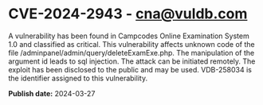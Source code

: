 # CVE-2024-2943 - cna@vuldb.com

A vulnerability has been found in Campcodes Online Examination System 1.0 and classified as critical. This vulnerability affects unknown code of the file /adminpanel/admin/query/deleteExamExe.php. The manipulation of the argument id leads to sql injection. The attack can be initiated remotely. The exploit has been disclosed to the public and may be used. VDB-258034 is the identifier assigned to this vulnerability.

**Publish date:** 2024-03-27
